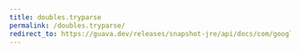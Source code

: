 ```yaml
---
title: doubles.tryparse
permalink: /doubles.tryparse/
redirect_to: https://guava.dev/releases/snapshot-jre/api/docs/com/google/common/primitives/Doubles.html#tryParse-java.lang.String-
---
```

